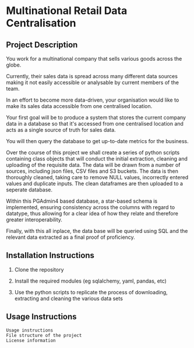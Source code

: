# Multinational Retail Data Centralisation 

## Project Description 

You work for a multinational company that sells various goods across the globe.

Currently, their sales data is spread across many different data sources making it not easily accessible or analysable by current members of the team.

In an effort to become more data-driven, your organisation would like to make its sales data accessible from one centralised location.

Your first goal will be to produce a system that stores the current company data in a database so that it's accessed from one centralised location and acts as a single source of truth for sales data.

You will then query the database to get up-to-date metrics for the business.

Over the course of this project we shall create a series of python scripts containing class objects that will conduct the initial extraction, cleaning and uploading of the requisite data. 
The data will be drawn from a number of sources, including json files, CSV files and S3 buckets. The data is then thoroughly cleaned, taking care to remove NULL values, incorrectly entered values and 
duplicate inputs. The clean dataframes are then uploaded to a seperate database. 

Within this PGAdmin4 based database, a star-based schema is implemented, ensuring consistency across the columns with regard to datatype, thus allowing for a clear idea of how they relate and therefore
greater interoperability. 

Finally, with this all inplace, the data base will be queried using SQL and the relevant data extracted as a final proof of proficiency. 
    

## Installation Instructions 

1. Clone the repository

2. Install the required modules (eg sqlalchemy, yaml, pandas, etc)

3. Use the python scripts to replicate the process of downloading, extracting and cleaning the various data sets
    
## Usage Instructions 

    Usage instructions
    File structure of the project
    License information
